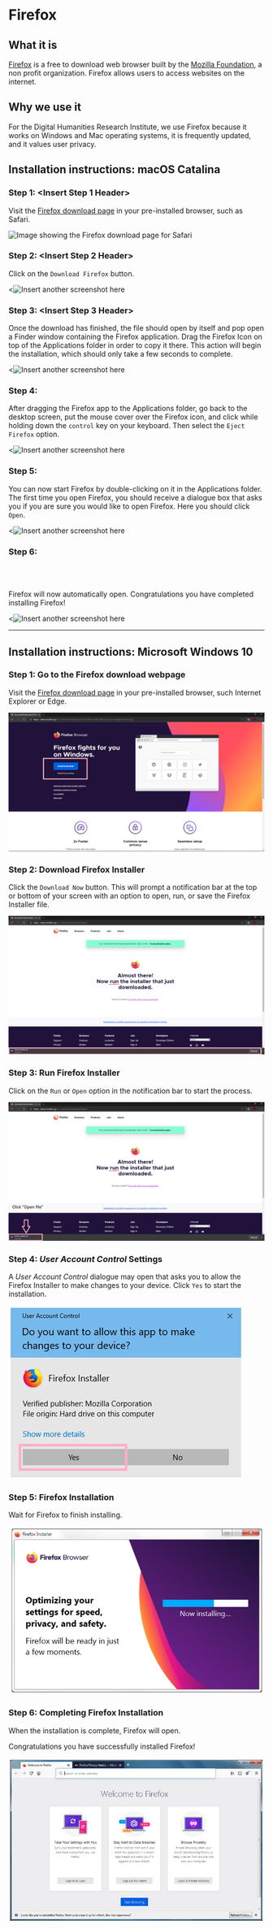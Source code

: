 # Firefox

## What it is

[Firefox](https://www.mozilla.org/en-US/exp/firefox/) is a free to download web browser built by the [Mozilla Foundation](https://foundation.mozilla.org/en/about/), a non profit organization. Firefox allows users to access websites on the internet. 

## Why we use it

For the Digital Humanities Research Institute, we use Firefox because it works on Windows and Mac operating systems, it is frequently updated, and it values user privacy. 

## Installation instructions: macOS Catalina

### Step 1: <Insert Step 1 Header>

Visit the [Firefox download page](https://www.mozilla.org/en-US/firefox/new/?utm_medium=referral&utm_source=support.mozilla.org) in your pre-installed browser, such as Safari.

![Image showing the Firefox download page for Safari](images/firefox1.png)

### Step 2: <Insert Step 2 Header>

Click on the `Download Firefox` button.

<![Insert another screenshot here](images/filename.png)

### Step 3: <Insert Step 3 Header>

Once the download has finished, the file should open by itself and pop open a Finder window containing the Firefox application. Drag the Firefox Icon on top of the Applications folder in order to copy it there. This action will begin the installation, which should only take a few seconds to complete.

<![Insert another screenshot here](images/filename.png)

### Step 4: <Insert Header>

After dragging the Firefox app to the Applications folder, go back to the desktop screen, put the mouse cover over the Firefox icon, and click while holding down the `control` key on your keyboard. Then select the `Eject Firefox` option.

<![Insert another screenshot here](images/filename.png)

### Step 5: <Insert Header>

You can now start Firefox by double-clicking on it in the Applications folder. The first time you open Firefox, you should receive a dialogue box that asks you if you are sure you would like to open Firefox. Here you should click `Open`. 

<![Insert another screenshot here](images/filename.png)

### Step 6: <Header>

Firefox will now automatically open. Congratulations you have completed installing Firefox!

<![Insert another screenshot here](images/filename.png)

---

## Installation instructions: Microsoft Windows 10

### Step 1: Go to the Firefox download webpage

Visit the [Firefox download page](https://www.mozilla.org/en-US/firefox/windows/?utm_medium=referral&utm_source=support.mozilla.org) in your pre-installed browser, such Internet Explorer or Edge.

![Image showing the Firefox download page for Windows](images/firefox01.png)

### Step 2: Download Firefox Installer

Click the `Download Now` button. This will prompt a notification bar at the top or bottom of your screen with an option to open, run, or save the Firefox Installer file. 

![Image showing the Firefox Installer download page for Windows](images/firefox02.PNG)

### Step 3: Run Firefox Installer

Click on the `Run` or `Open` option in the notification bar to start the process. 

![Image showing the Open file option for the Firefox Installer in the notification bar](images/firefox03.png)

### Step 4: _User Account Control_ Settings

A _User Account Control_ dialogue may open that asks you to allow the Firefox Installer to make changes to your device. Click `Yes` to start the installation.

![Image showing the User Account Control dialogue](images/firefox04.PNG)

### Step 5: Firefox Installation

Wait for Firefox to finish installing.

![Image showing the Firefox installer running](images/firefox05.PNG)

### Step 6: Completing Firefox Installation

When the installation is complete, Firefox will open. 

Congratulations you have successfully installed Firefox! 

![Image showing a fresh install of Firefox with options for further customization](images/firefox06.PNG)




